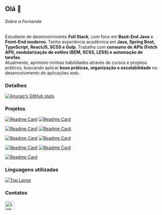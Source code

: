 ## Olá 👋


###### Sobre a Fernanda 
Estudante de desenvolvimento **Full Stack**, com foco em **Back-End Java** e **Front-End moderno**. Tenho experiência acadêmica em **Java, Spring Boot, TypeScript, ReactJS, SCSS e Gulp**. Trabalho com **consumo de APIs (Fetch API), modularização de estilos (BEM, SCSS, LESS) e automação de tarefas**.  
Atualmente, aprimoro minhas habilidades através de cursos e projetos práticos, buscando aplicar **boas práticas, organização e escalabilidade** no desenvolvimento de aplicações web.  

### Detalhes

[![Anurag's GitHub stats](https://github-readme-stats.vercel.app/api?username=FerRufato&show_icons=true&theme=dark)](https://github.com/anuraghazra/github-readme-stats)

### Projetos

[![Readme Card](https://github-readme-stats.vercel.app/api/pin/?username=FerRufato&repo=Projeto_md35&theme=dark)](https://github.com/FerRufato/Projeto_md35)     [![Readme Card](https://github-readme-stats.vercel.app/api/pin/?username=FerRufato&repo=mod40-Springboot&theme=dark)](https://github.com/FerRufato/mod40-Springboot)


[![Readme Card](https://github-readme-stats.vercel.app/api/pin/?username=FerRufato&repo=Projeto38_Monol-tico&theme=dark)](https://github.com/FerRufato/Projeto38_Monol-tico)     [![Readme Card](https://github-readme-stats.vercel.app/api/pin/?username=FerRufato&repo=md33_JPAAvancado&theme=dark)](https://github.com/FerRufato/md33_JPAAvancado).

[![Readme Card](https://github-readme-stats.vercel.app/api/pin/?username=FerRufato&repo=Desafio-Photo-opp&theme=dark)](https://github.com/FerRufato/Desafio-Photo-opp)       [![Readme Card](https://github-readme-stats.vercel.app/api/pin/?username=FerRufato&repo=MD29-TesteSQL&theme=dark)](https://github.com/FerRufato/MD29-TesteSQL)

[![Readme Card](https://github-readme-stats.vercel.app/api/pin/?username=FerRufato&repo=Desafio-Photo-opp-frontend&theme=dark)](https://github.com/FerRufato/Desafio-Photo-opp-frontend)    [![Readme Card](https://github-readme-stats.vercel.app/api/pin/?username=FerRufato&repo=Desafio-Photo-opp-frontend&theme=dark)](https://github.com/FerRufato/Desafio-Photo-opp-frontend)

[![Readme Card](https://github-readme-stats.vercel.app/api/pin/?username=FerRufato&repo=Projeto2Mod25&theme=dark)](https://github.com/FerRufato/Projeto2Mod25)


### Linguagens utilizadas

[![Top Langs](https://github-readme-stats.vercel.app/api/top-langs/?username=FerRufato&layout=compact)](https://github.com/anuraghazra/github-readme-stats)

### Contatos

[<img src='https://img.shields.io/badge/LinkedIn-0077B5?style=for-the-badge&logo=linkedin&logoColor=white' alt='Linkedin' height='30'>](https://www.linkedin.com/in/fernanda-rufato/)

